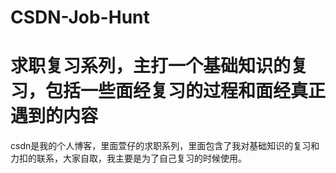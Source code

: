 # CSDN-Job-Hunt
# 求职复习系列，主打一个基础知识的复习，包括一些面经复习的过程和面经真正遇到的内容
csdn是我的个人博客，里面萱仔的求职系列，里面包含了我对基础知识的复习和力扣的联系，大家自取，我主要是为了自己复习的时候使用。
